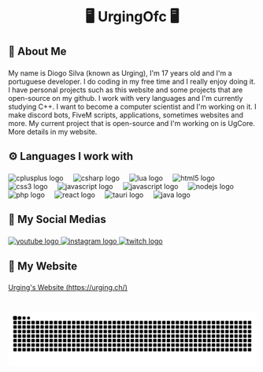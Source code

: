 <h1 align="center">🖥 UrgingOfc 🖥</h1>

###

<h2 align="left">📜 About Me</h2>

###

<p align="left">My name is Diogo Silva (known as Urging), I'm 17 years old and I'm a portuguese developer. I do coding in my free time and I really enjoy doing it. I have personal projects such as this website and some projects that are open-source on my github. I work with very languages and I'm currently studying C++. I want to become a computer scientist and I'm working on it. I make discord bots, FiveM scripts, applications, sometimes websites and more. My current project that is open-source and I'm working on is UgCore. More details in my website.</p>

###

<h2 align="left">⚙ Languages I work with</h2>

###

<div align="left">
  <img src="https://cdn.jsdelivr.net/gh/devicons/devicon/icons/cplusplus/cplusplus-original.svg" height="40" alt="cplusplus logo"  />
  <img width="12" />
  <img src="https://cdn.jsdelivr.net/gh/devicons/devicon/icons/csharp/csharp-original.svg" height="40" alt="csharp logo"  />
  <img width="12" />
  <img src="https://cdn.jsdelivr.net/gh/devicons/devicon/icons/lua/lua-original.svg" height="40" alt="lua logo"  />
  <img width="12" />
  <img src="https://cdn.jsdelivr.net/gh/devicons/devicon/icons/html5/html5-original.svg" height="40" alt="html5 logo"  />
  <img width="12" />
  <img src="https://cdn.jsdelivr.net/gh/devicons/devicon/icons/css3/css3-original.svg" height="40" alt="css3 logo"  />
  <img width="12" />
  <img src="https://cdn.jsdelivr.net/gh/devicons/devicon/icons/javascript/javascript-original.svg" height="40" alt="javascript logo"  />
  <img width="12" />
  <img src="https://cdn.jsdelivr.net/gh/devicons/devicon/icons/typescript/typescript-original.svg" height="40" alt="javascript logo"  />
  <img width="12" />
  <img src="https://cdn.jsdelivr.net/gh/devicons/devicon/icons/nodejs/nodejs-original.svg" height="40" alt="nodejs logo"  />
  <img width="12" />
  <img src="https://cdn.jsdelivr.net/gh/devicons/devicon/icons/php/php-original.svg" height="40" alt="php logo"  />
  <img width="12" />
  <img src="https://cdn.jsdelivr.net/gh/devicons/devicon/icons/react/react-original.svg" height="40" alt="react logo"  />
  <img width="12" />
  <img src="https://cdn.jsdelivr.net/gh/devicons/devicon/icons/tauri/tauri-original.svg" height="40" alt="tauri logo"  />
  <img width="12" />
  <img src="https://cdn.jsdelivr.net/gh/devicons/devicon/icons/java/java-original.svg" height="40" alt="java logo"  />
</div>

###

<h2 align="left">📸 My Social Medias</h2>

###

<div align="left">
  <a href="https://youtube.com/@UrgingOfc_" target="_blank">
    <img src="https://raw.githubusercontent.com/maurodesouza/profile-readme-generator/master/src/assets/icons/social/youtube/default.svg" width="87" height="55" alt="youtube logo"  />
  </a>
  <a href="https://instagram.com/urgingofc/" target="_blank">
    <img src="https://raw.githubusercontent.com/maurodesouza/profile-readme-generator/master/src/assets/icons/social/instagram/default.svg" width="87" height="55" alt="instagram logo"  />
  </a>
  <a href="https://twitch.tv/urgingofc" target="_blank">
    <img src="https://raw.githubusercontent.com/maurodesouza/profile-readme-generator/master/src/assets/icons/social/twitch/default.svg" width="87" height="55" alt="twitch logo"  />
  </a>
</div>

###

<h2 align="left">🔗 My Website</h2>

###

<p align="left"><a href="https://urging.ch/" target="_blank">Urging's Website (https://urging.ch/)</a></p>

###

<br clear="both">

<img src="https://raw.githubusercontent.com/UrgingOfc/UrgingOfc/output/snake.svg" alt="Snake animation" />

###
